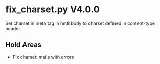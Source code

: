 fix_charset.py V4.0.0
=====================

Set charset in meta tag in hmtl body to charset defined in content-type header.

## Hold Areas
* Fix charset: mails with errors

